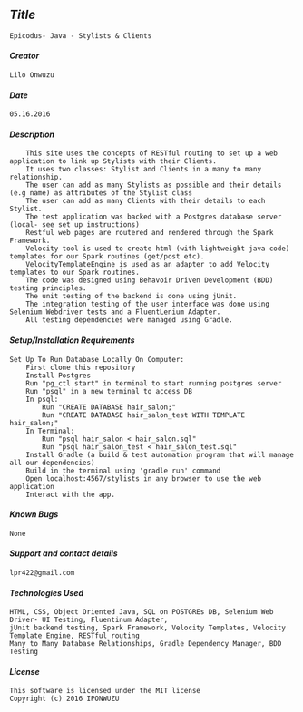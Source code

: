 ## _Title_
	Epicodus- Java - Stylists & Clients
	
#### _Creator_
	Lilo Onwuzu 
	
#### _Date_
	05.16.2016

#### _Description_
		This site uses the concepts of RESTful routing to set up a web application to link up Stylists with their Clients. 
		It uses two classes: Stylist and Clients in a many to many relationship. 
		The user can add as many Stylists as possible and their details (e.g name) as attributes of the Stylist class 
		The user can add as many Clients with their details to each Stylist.
		The test application was backed with a Postgres database server (local- see set up instructions) 
		Restful web pages are routered and rendered through the Spark Framework. 
		Velocity tool is used to create html (with lightweight java code) templates for our Spark routines (get/post etc).
		VelocityTemplateEngine is used as an adapter to add Velocity templates to our Spark routines.	
		The code was designed using Behavoir Driven Development (BDD) testing principles. 
		The unit testing of the backend is done using jUnit. 
		The integration testing of the user interface was done using Selenium Webdriver tests and a FluentLenium Adapter. 
		All testing dependencies were managed using Gradle. 

#### _Setup/Installation Requirements_
	Set Up To Run Database Locally On Computer:
		First clone this repository
		Install Postgres
		Run "pg_ctl start" in terminal to start running postgres server
		Run "psql" in a new terminal to access DB
		In psql: 
			Run "CREATE DATABASE hair_salon;"
			Run "CREATE DATABASE hair_salon_test WITH TEMPLATE hair_salon;"
		In Terminal:
			Run "psql hair_salon < hair_salon.sql"
			Run "psql hair_salon_test < hair_salon_test.sql"
		Install Gradle (a build & test automation program that will manage all our dependencies)
		Build in the terminal using 'gradle run' command
		Open localhost:4567/stylists in any browser to use the web application
		Interact with the app.

#### _Known Bugs_
 	None

#### _Support and contact details_
	lpr422@gmail.com
	
#### _Technologies Used_
	HTML, CSS, Object Oriented Java, SQL on POSTGREs DB, Selenium Web Driver- UI Testing, Fluentinum Adapter,
	jUnit backend testing, Spark Framework, Velocity Templates, Velocity Template Engine, RESTful routing
	Many to Many Database Relationships, Gradle Dependency Manager, BDD Testing

#### _License_
	This software is licensed under the MIT license
	Copyright (c) 2016 IPONWUZU



